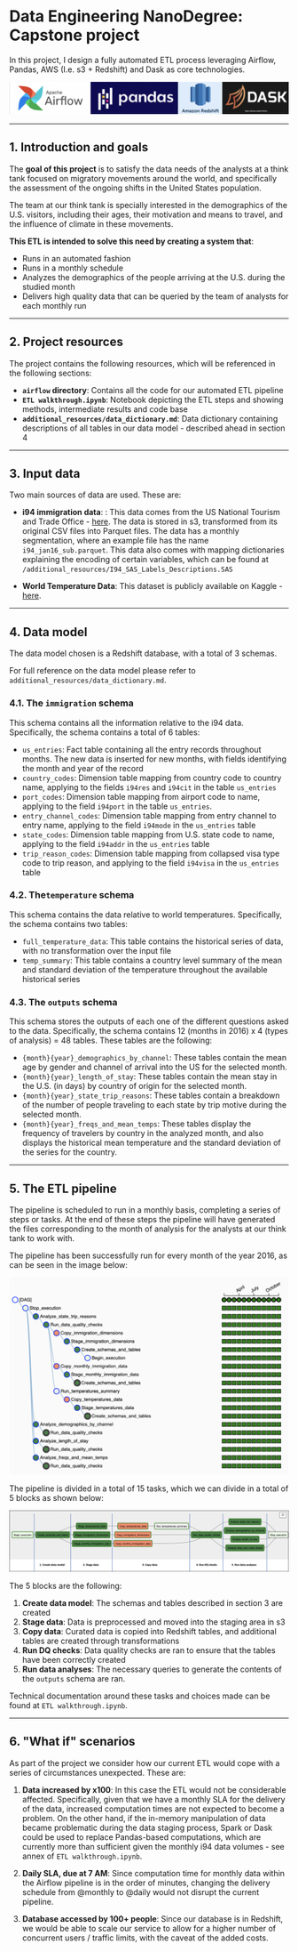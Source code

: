 # Data Engineering NanoDegree: Capstone project

In this project, I design a fully automated ETL process leveraging Airflow, Pandas, 
AWS (I.e. s3 + Redshift) and Dask as core technologies.

![title](img/technological_stack.PNG)


---

## 1. Introduction and goals

The **goal of this project** is to satisfy the data needs of the analysts at a think tank focused on migratory movements around the world, and specifically the assessment of the ongoing shifts in the United States population. 

The team at our think tank is specially interested in the demographics of the U.S. visitors, including their ages, their motivation and means to travel, and the influence of 
climate in these movements.

**This ETL is intended to solve this need by creating a system that**:
- Runs in an automated fashion
- Runs in a monthly schedule
- Analyzes the demographics of the people arriving at the U.S. during the studied month
- Delivers high quality data that can be queried by the team of analysts for each monthly run


---

## 2. Project resources

The project contains the following resources, which will be referenced in the following sections:

- **`airflow` directory**: Contains all the code for our automated ETL pipeline
- **`ETL walkthrough.ipynb`**: Notebook depicting the ETL steps and showing methods, intermediate results and code base
- **`additional_resources/data_dictionary.md`**: Data dictionary containing descriptions of all tables in our data model - described ahead in section 4
---

## 3. Input data

Two main sources of data are used. These are:

- **i94 immigration data**: : This data comes from the US National Tourism and Trade Office - [here](https://travel.trade.gov/research/reports/i94/historical/2016.html). The data is stored in s3, transformed from its original CSV files into Parquet files. The data has a monthly segmentation, where an example file has the name `i94_jan16_sub.parquet`. This data also comes with mapping dictionaries explaining the encoding of certain variables, which can be found at `/additional_resources/I94_SAS_Labels_Descriptions.SAS`

- **World Temperature Data**: This dataset is publicly available on Kaggle - [here](https://www.kaggle.com/berkeleyearth/climate-change-earth-surface-temperature-data).

---

## 4. Data model

The data model chosen is a Redshift database, with a total of 3 schemas.

For full reference on the data model please refer to `additional_resources/data_dictionary.md`.


### 4.1. The `immigration` schema

This schema contains all the information relative to the i94 data. Specifically, the schema contains a total of 6 tables:
- `us_entries`: Fact table containing all the entry records throughout months. The new data is inserted for new months, with fields identifying the month and year of the record
- `country_codes`: Dimension table mapping from country code to country name, applying to the fields `i94res` and `i94cit` in the table `us_entries`
- `port_codes`: Dimension table mapping from airport code to name, applying to the field `i94port` in the table `us_entries`.
- `entry_channel_codes`: Dimension table mapping from entry channel to entry name, applying to the field `i94mode` in the `us_entries` table
- `state_codes`: Dimension table mapping from U.S. state code to name, applying to the field `i94addr` in the `us_entries` table
- `trip_reason_codes`: Dimension table mapping from collapsed visa type code to trip reason, and applying to the field `i94visa` in the `us_entries` table

### 4.2. The`temperature` schema

This schema contains the data relative to world temperatures. Specifically, the schema contains two tables:
- `full_temperature_data`: This table contains the historical series of data, with no transformation over the input file
- `temp_summary`: This table contains a country level summary of the mean and standard deviation of the temperature throughout the available historical series

### 4.3. The `outputs` schema

This schema stores the outputs of each one of the different questions asked to the data. Specifically, the schema contains 12 (months in 2016) x 4 (types of analysis) = 48 tables. These tables are the following:

- `{month}{year}_demographics_by_channel`: These tables contain the mean age by gender and channel of arrival into the US for the selected month.
- `{month}{year}_length_of_stay`: These tables contain the mean stay in the U.S. (in days) by country of origin for the selected month.
- `{month}{year}_state_trip_reasons`: These tables contain a breakdown of the number of people traveling to each state by trip motive during the selected month.
- `{month}{year}_freqs_and_mean_temps`: These tables display the frequency of travelers by country in the analyzed month, and also displays the historical mean temperature and the standard deviation of the series for the country.

---

## 5. The ETL pipeline

The pipeline is scheduled to run in a monthly basis, completing a series of steps or tasks. At the end of these steps the pipeline will have generated the files corresponding to the month of analysis for the analysts at our think tank to work with.

The pipeline has been successfully run for every month of the year 2016, as can be seen in the image below:

![title](img/yearly_runs.PNG)

The pipeline is divided in a total of 15 tasks, which we can divide in a total of 5 blocks as shown below:

![title](img/pipeline.PNG)

The 5 blocks are the following:

1. **Create data model**: The schemas and tables described in section 3 are created
2. **Stage data**: Data is preprocessed and moved into the staging area in s3
3. **Copy data**: Curated data is copied into Redshift tables, and additional tables are created through transformations
4. **Run DQ checks**: Data quality checks are ran to ensure that the tables have been correctly created
5. **Run data analyses**: The necessary queries to generate the contents of the `outputs` schema are ran.

Technical documentation around these tasks and choices made can be found at `ETL walkthrough.ipynb`.


---

## 6. "What if" scenarios

As part of the project we consider how our current ETL would cope with a series of circumstances unexpected. These are:

1. **Data increased by x100**: In this case the ETL would not be considerable affected. Specifically, given that we have a monthly SLA for the delivery of the data, increased computation times are not expected to become a problem. On the other hand, if the in-memory manipulation of data became problematic during the data staging process, Spark or Dask could be used to replace Pandas-based computations, which are currently more than sufficient given the monthly i94 data volumes - see annex of `ETL walkthrough.ipynb`.

2. **Daily SLA, due at 7 AM**: Since computation time for monthly data within the Airflow pipeline is in the order of minutes, changing the delivery schedule from @monthly to @daily would not disrupt the current pipeline.

3. **Database accessed by 100+ people**: Since our database is in Redshift, we would be able to scale our service to allow for a higher number of concurrent users / traffic limits, with the caveat of the added costs. 


